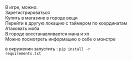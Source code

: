 В игре, можно:
<br>
Зарегистрироваться<br>
Купить в магазине в городе вещи<br>
Перейти в другую локацию с таймером по координатам<br>
Атаковать моба<br>
В городе восстанавливается мана и хп<br>
Можно посмотреть информацию о себе о монстре<br>

в окружении запустить : <code>pip install -r requirements.txt</code>
